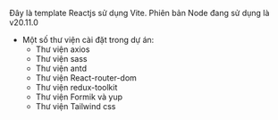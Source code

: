 Đây là template Reactjs sử dụng Vite. Phiên bản Node đang sử dụng là v20.11.0

- Một số thư viện cài đặt trong dự án:
  - Thư viện axios
  - Thư viện sass
  - Thư viện antd
  - Thư viện React-router-dom
  - Thư viện redux-toolkit
  - Thư viện Formik và yup
  - Thư viện Tailwind css
